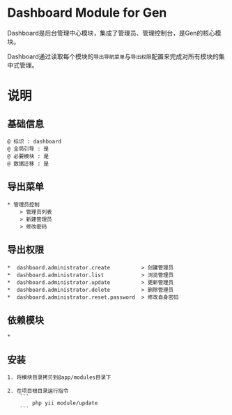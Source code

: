 Dashboard Module for Gen
========================

Dashboard是后台管理中心模块，集成了管理员、管理控制台，是Gen的核心模块。

Dashboard通过读取每个模块的`导出导航菜单`与`导出权限`配置来完成对所有模块的集中式管理。

说明
====

基础信息
-------
    @ 标识 : dashboard
    @ 全局引导 : 是
    @ 必要模块 : 是
    @ 数据迁移 : 是

导出菜单
-------
    * 管理员控制  
        > 管理员列表  
        > 新建管理员  
        > 修改密码

导出权限
-------
    *  dashboard.administrator.create          > 创建管理员
    *  dashboard.administrator.list            > 浏览管理员
    *  dashboard.administrator.update          > 更新管理员
    *  dashboard.administrator.delete          > 删除管理员
    *  dashboard.administrator.reset.password  > 修改自身密码
    
依赖模块
-------
    *
    

安装
---
    1. 将模块目录拷贝到@app/modules目录下
    
    2. 在项目根目录运行指令
        ```
            php yii module/update
        ```
